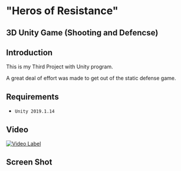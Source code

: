 # "Heros of Resistance"
## 3D Unity Game (Shooting and Defencse)

## Introduction
This is my Third Project with Unity program.

A great deal of effort was made to get out of the static defense game.

## Requirements

- `Unity 2019.1.14`

## Video
[![Video Label](http://img.youtube.com/vi/uLR1RNqJ1Mw/0.jpg)](https://youtu.be/hvblMGBDr-w)

## Screen Shot

